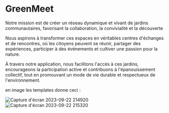 # GreenMeet
Notre mission est de créer un réseau dynamique et vivant de jardins communautaires, favorisant la collaboration, la convivialité et la découverte

Nous aspirons à transformer ces espaces en véritables centres d'échanges et de rencontres, où les citoyens peuvent se réunir, partager des expériences, participer à des événements et cultiver une passion pour la nature. 

À travers notre application, nous facilitons l'accès à ces jardins, encourageons la participation active et contribuons à l'épanouissement collectif, tout en promouvant un mode de vie durable et respectueux de l'environnement.

en image les templates donne ceci :


![Capture d'écran 2023-09-22 214920](https://github.com/estebanbaigts/GreenMeet/assets/91676362/ee973fd2-7d5e-4339-a9f4-972974b54f1b)      ![Capture d'écran 2023-09-22 215320](https://github.com/estebanbaigts/GreenMeet/assets/91676362/d792045c-58af-4a9f-afac-a445a4e682d7)

